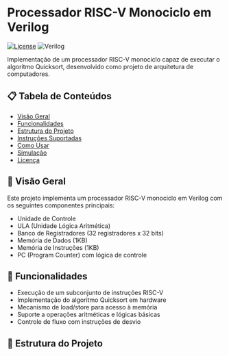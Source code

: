 # Processador RISC-V Monociclo em Verilog

[![License](https://img.shields.io/badge/license-MIT-blue.svg)](LICENSE)
![Verilog](https://img.shields.io/badge/Verilog-ES--module-green)

Implementação de um processador RISC-V monociclo capaz de executar o algoritmo Quicksort, desenvolvido como projeto de arquitetura de computadores.

## 📋 Tabela de Conteúdos
- [Visão Geral](#-visão-geral)
- [Funcionalidades](#-funcionalidades)
- [Estrutura do Projeto](#-estrutura-do-projeto)
- [Instruções Suportadas](#-instruções-suportadas)
- [Como Usar](#-como-usar)
- [Simulação](#-simulação)
- [Licença](#-licença)

## 🌟 Visão Geral
Este projeto implementa um processador RISC-V monociclo em Verilog com os seguintes componentes principais:
- Unidade de Controle
- ULA (Unidade Lógica Aritmética)
- Banco de Registradores (32 registradores x 32 bits)
- Memória de Dados (1KB)
- Memória de Instruções (1KB)
- PC (Program Counter) com lógica de controle

## 🚀 Funcionalidades
- Execução de um subconjunto de instruções RISC-V
- Implementação do algoritmo Quicksort em hardware
- Mecanismo de load/store para acesso à memória
- Suporte a operações aritméticas e lógicas básicas
- Controle de fluxo com instruções de desvio

## 📂 Estrutura do Projeto